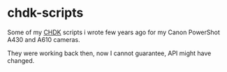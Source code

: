 # chdk-scripts

Some of my [CHDK](http://chdk.wikia.com/wiki/CHDK_in_Brief) scripts i wrote few years ago for my Canon PowerShot A430 and A610 cameras.

They were working back then, now I cannot guarantee, API might have changed. 
